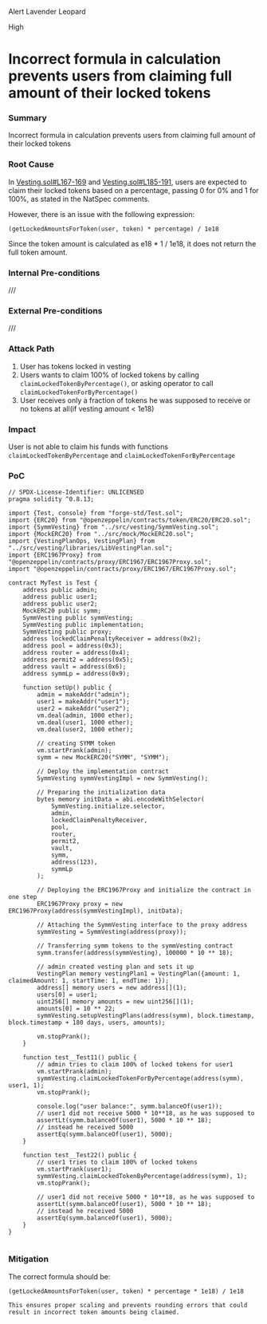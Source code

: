 Alert Lavender Leopard

High

# Incorrect formula in calculation prevents users from claiming full amount of their locked tokens

### Summary

Incorrect formula in calculation prevents users from claiming full amount of their locked tokens 

### Root Cause

In [Vesting.sol#L167-169](https://github.com/sherlock-audit/2025-03-symm-io-stacking/blob/d7cf7fc96af1c25b53a7b500a98b411cd018c0d3/token/contracts/vesting/Vesting.sol#L167-L169) and [Vesting.sol#L185-191](https://github.com/sherlock-audit/2025-03-symm-io-stacking/blob/d7cf7fc96af1c25b53a7b500a98b411cd018c0d3/token/contracts/vesting/Vesting.sol#L185-L191), users are expected to claim their locked tokens based on a percentage, passing 0 for 0% and 1 for 100%, as stated in the NatSpec comments.

However, there is an issue with the following expression:
``` solidity
(getLockedAmountsForToken(user, token) * percentage) / 1e18
```
Since the token amount is calculated as e18 * 1 / 1e18, it does not return the full token amount. 


### Internal Pre-conditions

///

### External Pre-conditions

///

### Attack Path

1. User has tokens locked in vesting
2. Users wants to claim 100% of locked tokens by calling `claimLockedTokenByPercentage()`, or asking operator to call `claimLockedTokenForByPercentage()`
3. User receives only a fraction of tokens he was supposed to receive or no tokens at all(if vesting amount < 1e18)


### Impact

User is not able to claim his funds with functions `claimLockedTokenByPercentage` and `claimLockedTokenForByPercentage`

### PoC

```solidity
// SPDX-License-Identifier: UNLICENSED
pragma solidity ^0.8.13;

import {Test, console} from "forge-std/Test.sol";
import {ERC20} from "@openzeppelin/contracts/token/ERC20/ERC20.sol";
import {SymmVesting} from "../src/vesting/SymmVesting.sol";
import {MockERC20} from "../src/mock/MockERC20.sol";
import {VestingPlanOps, VestingPlan} from "../src/vesting/libraries/LibVestingPlan.sol";
import {ERC1967Proxy} from "@openzeppelin/contracts/proxy/ERC1967/ERC1967Proxy.sol";
import "@openzeppelin/contracts/proxy/ERC1967/ERC1967Proxy.sol";

contract MyTest is Test {
    address public admin;
    address public user1;
    address public user2;
    MockERC20 public symm;
    SymmVesting public symmVesting;
    SymmVesting public implementation;
    SymmVesting public proxy;
    address lockedClaimPenaltyReceiver = address(0x2);
    address pool = address(0x3);
    address router = address(0x4);
    address permit2 = address(0x5);
    address vault = address(0x6);
    address symmLp = address(0x9);

    function setUp() public {
        admin = makeAddr("admin");
        user1 = makeAddr("user1");
        user2 = makeAddr("user2");
        vm.deal(admin, 1000 ether);
        vm.deal(user1, 1000 ether);
        vm.deal(user2, 1000 ether);

        // creating SYMM token
        vm.startPrank(admin);
        symm = new MockERC20("SYMM", "SYMM");

        // Deploy the implementation contract
        SymmVesting symmVestingImpl = new SymmVesting();

        // Preparing the initialization data
        bytes memory initData = abi.encodeWithSelector(
            SymmVesting.initialize.selector,
            admin,
            lockedClaimPenaltyReceiver,
            pool,
            router,
            permit2,
            vault,
            symm,
            address(123),
            symmLp
        );

        // Deploying the ERC1967Proxy and initialize the contract in one step
        ERC1967Proxy proxy = new ERC1967Proxy(address(symmVestingImpl), initData);

        // Attaching the SymmVesting interface to the proxy address
        symmVesting = SymmVesting(address(proxy));

        // Transferring symm tokens to the symmVesting contract
        symm.transfer(address(symmVesting), 100000 * 10 ** 18);

        // admin created vesting plan and sets it up
        VestingPlan memory vestingPlan1 = VestingPlan({amount: 1, claimedAmount: 1, startTime: 1, endTime: 1});
        address[] memory users = new address[](1);
        users[0] = user1;
        uint256[] memory amounts = new uint256[](1);
        amounts[0] = 10 ** 22;
        symmVesting.setupVestingPlans(address(symm), block.timestamp, block.timestamp + 180 days, users, amounts);

        vm.stopPrank();
    }

    function test__Test11() public {
        // admin tries to claim 100% of locked tokens for user1
        vm.startPrank(admin);
        symmVesting.claimLockedTokenForByPercentage(address(symm), user1, 1);
        vm.stopPrank();

        console.log("user balance:", symm.balanceOf(user1));
        // user1 did not receive 5000 * 10**18, as he was supposed to
        assertLt(symm.balanceOf(user1), 5000 * 10 ** 18);
        // instead he received 5000
        assertEq(symm.balanceOf(user1), 5000);
    }

    function test__Test22() public {
        // user1 tries to claim 100% of locked tokens
        vm.startPrank(user1);
        symmVesting.claimLockedTokenByPercentage(address(symm), 1);
        vm.stopPrank();

        // user1 did not receive 5000 * 10**18, as he was supposed to
        assertLt(symm.balanceOf(user1), 5000 * 10 ** 18);
        // instead he received 5000
        assertEq(symm.balanceOf(user1), 5000);
    }
}


```

### Mitigation

The correct formula should be:
```solidity
(getLockedAmountsForToken(user, token) * percentage * 1e18) / 1e18

This ensures proper scaling and prevents rounding errors that could result in incorrect token amounts being claimed.